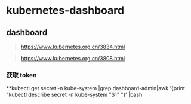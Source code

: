 # kubernetes-dashboard

## dashboard

>https://www.kubernetes.org.cn/3834.html

>https://www.kubernetes.org.cn/3808.html

### 获取 token
**kubectl get secret -n kube-system |grep dashboard-admin|awk '{print "kubectl describe secret -n kube-system "$1" "}' |bash

